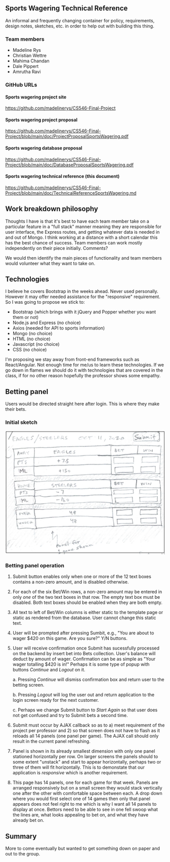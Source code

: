 ## Sports Wagering Technical Reference 

An informal and frequently changing container for policy, requirements, design notes, sketches, etc.
in order to help out with building this thing.

### Team members

- Madeline Rys
- Christian Wettre
- Mahima Chandan
- Dale Pippert
- Amrutha Ravi

### GitHub URLs

#### Sports wagering project site

<a href="https://github.com/madelinerys/CS546-Final-Project">
https://github.com/madelinerys/CS546-Final-Project</a>

#### Sports wagering project proposal 

<a href="https://github.com/madelinerys/CS546-Final-Project/blob/main/doc/ProjectProposalSportsWagering.pdf">
https://github.com/madelinerys/CS546-Final-Project/blob/main/doc/ProjectProposalSportsWagering.pdf
</a>

#### Sports wagering database proposal

<a href="https://github.com/madelinerys/CS546-Final-Project/blob/main/doc/DatabaseProposalSportsWagering.pdf">
https://github.com/madelinerys/CS546-Final-Project/blob/main/doc/DatabaseProposalSportsWagering.pdf
</a>

#### Sports wagering technical reference (this document) 

<a href="https://github.com/madelinerys/CS546-Final-Project/blob/main/doc/TechnicalReferenceSportsWagering.md">
https://github.com/madelinerys/CS546-Final-Project/blob/main/doc/TechnicalReferenceSportsWagering.md
</a>

<div class="page"/>

<h2>Work breakdown philosophy</h2>

Thoughts I have is that it's best to have each team member take on a particular feature
in a "full stack" manner meaning they are responsible for user interface,
the Express routes, and getting whatever data is needed in and out of Mongo. I think working
at a distance with a short calendar this has the best chance of success. Team members can
work mostly independently on their piece initially. Comments? 

We would then identify the main pieces of functionality and team members would volunteer
what they want to take on.

<h2>Technologies</h2>

I believe he covers Bootstrap in the weeks ahead. Never used personally. However it may offer
needed assistance for the "responsive" requirement. So I was going to propose we stick to:

- Bootstrap (which brings with it jQuery and Popper whether you want them or not)
- Node.js and Express (no choice)
- Axios (needed for API to sports information)
- Mongo (no choice)
- HTML (no choice)
- Javascript (no choice)
- CSS (no choice)

I'm proposing we stay away from front-end frameworks such as React/Angular. Not enough time
for me/us to learn these technologies. If we go down in flames we should do it with technologies
that are covered in the class, if for no other reason hopefully the professor shows
some empathy.

<h2>Betting panel</h2>

Users would be directed straight here after login. This is where they make their bets.

<h3>Initial sketch</h3>

<img src="./images/BettingPanel.png"/>

<h3>Betting panel operation</h3>

1. Submit button enables only when one or more of the 12 text boxes contains
a non-zero amount, and is disabled otherwise.

1. For each of the six Bet/Win rows, a non-zero amount may be entered in only
_one_ of the two text boxes in that row. The empty text box must be disabled.
Both text boxes should be enabled when they are both empty.

1. All text to left of Bet/Win columns is either static to the template page
or static as rendered from the database. User cannot change this static text.

1. User will be prompted after pressing Sumbit, e.g., "You are about to wager
$420 on this game. Are you sure?" Y/N buttons.

1. User will receive confirmation once Submit has sucessfully processed on the
backend by insert bet into Bets collection. User's balance will deduct by
amount of wager. Confirmation can be
as simple as "Your wager totalling $420 is in!" Perhaps it is some type of
popup with buttons *Continue* and *Logout* on it.

    a. Pressing *Continue* will dismiss confirmation box and return user to
the betting screen.

    b. Pressing *Logout* will log the user out and return application to
the login screen ready for the next customer.

    c. Perhaps we change Submit button to *Start Again* so that user does
not get confused and try to Submit bets a second time.

1. Submit must occur by AJAX callback so as to a) meet requirement of
the project per professor and 2) so that screen does not have to flash as
it reloads all 14 panels (one panel per game). The AJAX call should only
result in the current panel refreshing.

1. Panel is shown in its already smallest dimension with only one panel
stationed horizontally per row. On larger screens the panels should to
some extent "unstack" and start to appear horizontally, perhaps two or
three of them will fit horizontally. This is to demonstate that our application
is *responsive* which is another requirement.

1. This page has 14 panels, one for each game for that week. Panels are
arranged responsively but on a small screen they would stack vertically one
after the other with comfortable space between each. A drop down where you
would first select one of 14 games then only that panel appears does not
feel right to me which is why I want all 14 panels to display at once. Bettors
need to be able to see in one fell swoop what the lines are, what looks appealing
to bet on, and what they have already bet on.

<h2>Summary</h2>

More to come eventually but wanted to get something down on paper and out to the group. 
